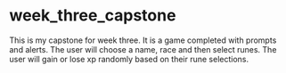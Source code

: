 # week_three_capstone
This is my capstone for week three.
It is a game completed with prompts and alerts. 
The user will choose a name, race and then select runes. 
The user will gain or lose xp randomly based on their rune selections. 
